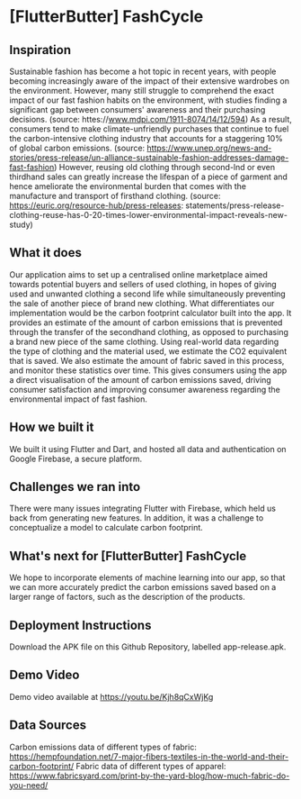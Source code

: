 # [FlutterButter] FashCycle

## Inspiration
Sustainable fashion has become a hot topic in recent years, with people becoming increasingly aware of the impact of their extensive wardrobes on the environment. However, many still struggle to comprehend the exact impact of our fast fashion habits on the environment, with studies finding a significant gap between consumers' awareness and their purchasing decisions. (source: httes://www.mdpi.com/1911-8074/14/12/594) As a result, consumers tend to make climate-unfriendly purchases that continue to fuel the carbon-intensive clothing industry that accounts for a staggering 10% of global carbon emissions. (source: https://www.unep.org/news-and-stories/press-release/un-alliance-sustainable-fashion-addresses-damage-fast-fashion)
However, reusing old clothing through second-lnd or even thirdhand sales can greatly increase the lifespan of a piece of garment and hence ameliorate the environmental burden that comes with the manufacture and transport of firsthand clothing. (source: https://euric.org/resource-hub/press-releases:
statements/press-release-clothing-reuse-has-0-20-times-lower-environmental-impact-reveals-new-study)
## What it does
Our application aims to set up a centralised online marketplace aimed towards potential buyers and sellers of used clothing, in hopes of giving used and unwanted clothing a second life while simultaneously preventing the sale of another piece of brand new clothing. What differentiates our implementation would be the carbon footprint calculator built into the app. It provides an estimate of the amount of carbon emissions that is prevented through the transfer of the secondhand clothing, as opposed to purchasing a brand new piece of the same clothing. Using real-world data regarding the type of clothing and the material used, we estimate the CO2 equivalent that is saved. We also estimate the amount of fabric saved in this process, and monitor these statistics over time. This gives consumers using the app a direct visualisation of the amount of carbon emissions saved, driving consumer satisfaction and improving consumer awareness regarding the environmental impact of fast fashion.
## How we built it
We built it using Flutter and Dart, and hosted all data and authentication on Google Firebase, a secure platform.
## Challenges we ran into
There were many issues integrating Flutter with Firebase, which held us back from generating new features. In addition, it was a challenge to conceptualize a model to calculate carbon footprint.

## What's next for [FlutterButter] FashCycle
We hope to incorporate elements of machine learning into our app, so that we can more accurately predict the carbon emissions saved based on a larger range of factors, such as the description of the products.

## Deployment Instructions
Download the APK file on this Github Repository, labelled app-release.apk.  

## Demo Video
Demo video available at https://youtu.be/Kjh8qCxWjKg

## Data Sources
Carbon emissions data of different types of fabric: https://hempfoundation.net/7-major-fibers-textiles-in-the-world-and-their-carbon-footprint/
Fabric data of different types of apparel: https://www.fabricsyard.com/print-by-the-yard-blog/how-much-fabric-do-you-need/
